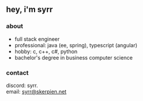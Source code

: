 ## hey, i'm syrr
### about
- full stack engineer
- professional: java (ee, spring), typescript (angular)
- hobby: c, c++, c#, python
- bachelor's degree in business computer science

### contact
discord: syrr.\
email: syrr@skerpien.net
